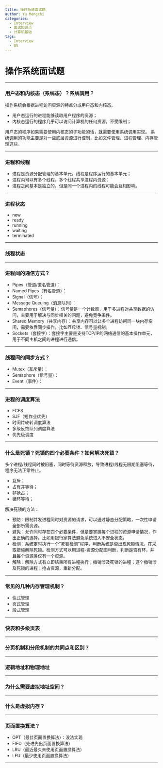 ```yaml
---
title: 操作系统面试题
author: Yu Mengchi
categories:
  - Interview
  - 面试知识点
  - 计算机基础
tags:
  - Interview
  - OS
---
```


# 操作系统面试题

---

### 用户态和内核态（系统态）？系统调用？

操作系统会根据进程访问资源的特点分成用户态和内核态。

- 用户态运行的进程能够读取用户程序的资源；
- 内核态运行的程序几乎可以访问计算机的任何资源，不受限制；

用户态的程序如果需要使用内核态的子功能的话，就需要使用系统调用实现。
系统调用的功能主要是对一些底层资源进行控制，比如文件管理、进程管理、内存管理这些。

---

### 进程和线程

- 进程是资源分配管理的基本单元，线程是程序运行的基本单元；
- 进程内可以有多个线程，多个线程共享进程内资源；
- 进程之间基本是独立的，但是同一个进程内的线程可能会互相影响。

---
 
### 进程状态

- new
- ready
- running
- waiting
- terminated

---

### 线程状态

---

### 进程间的通信方式？

- Pipes（管道/匿名管道）：
- Named Pipes（有名管道）：
- Signal（信号）：
- Message Queuing（消息队列）：
- Semaphores（信号量）：信号量是一个计数器，用于多进程对共享数据的访问，主要用于解决与同步相关的问题，避免竞争条件。
- Shared Memory（共享内存）：共享内存可以让多个进程访问同一块内存空间，需要依靠同步操作，比如互斥锁、信号量机制。
- Sockets（套接字）：套接字主要是支持TCP/IP的网络通信的基本操作单元，用于不同主机之间的进程进行通信。

---

### 线程间的同步方式？

- Mutex（互斥量）：
- Semaphore（信号量）：
- Event（事件）：

---

### 进程的调度算法

- FCFS
- SJF（短作业优先）
- 时间片轮转调度算法
- 多级反馈队列调度算法
- 优先级调度

---

### 什么是死锁？死锁的四个必要条件？如何解决死锁？

多个进程/线程同时被阻塞，同时等待资源释放，导致进程/线程无限期阻塞等待，程序无法正常终止。

- 互斥；
- 占有并等待；
- 非抢占；
- 循环等待；

解决死锁的方法：
- 预防：限制并发进程同时对资源的请求，可以通过静态分配策略，一次性申请全部所需资源。
- 避免：允许同时存在四个必要条件，但是要掌握每个进程的资源申请情况，作出正确的选择。比如用银行家算法避免系统进入不安全状态。
- 检测：系统定时执行一个"死锁检测"程序，判断系统是否出现死锁情况，在采取措施解除死锁。检测方式可以用进程-资源分配图判断，判断是否有环，并且每个资源类仅有一个资源。
- 解除：解除方式有立即结束所有进程执行；撤销涉及死锁的进程；逐个撤销涉及死锁的进程；抢占资源，重新分配。

---

### 常见的几种内存管理机制？

- 快式管理
- 页式管理
- 段式管理

---

### 快表和多级页表

---

### 分页机制和分段机制的共同点和区别？

---

### 逻辑地址和物理地址

---

### 为什么需要虚拟地址空间？

---

### 什么是虚拟内存？

---

### 页面置换算法？

- OPT（最佳页面置换算法）：没法实现
- FIFO（先进先出页面置换算法）
- LRU（最近最久未使用页面置换算法）
- LFU（最少使用页面置换算法）

---


